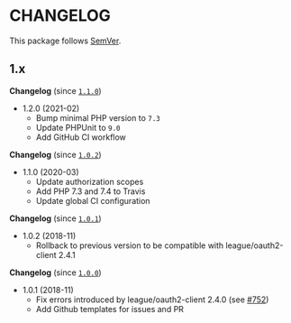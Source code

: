 # CHANGELOG

This package follows [SemVer](http://semver.org/).

## 1.x

**Changelog** (since [`1.1.0`](https://github.com/ker0x/oauth2-spotify/compare/1.1.0...1.2.0))

- 1.2.0 (2021-02)
    - Bump minimal PHP version to `7.3`
    - Update PHPUnit to `9.0`
    - Add GitHub CI workflow

**Changelog** (since [`1.0.2`](https://github.com/ker0x/oauth2-spotify/compare/1.0.2...1.1.0))

- 1.1.0 (2020-03)
    - Update authorization scopes
    - Add PHP 7.3 and 7.4 to Travis
    - Update global CI configuration

**Changelog** (since [`1.0.1`](https://github.com/ker0x/oauth2-spotify/compare/1.0.1...1.0.2))

- 1.0.2 (2018-11)
    - Rollback to previous version to be compatible with league/oauth2-client 2.4.1

**Changelog** (since [`1.0.0`](https://github.com/ker0x/oauth2-spotify/compare/1.0.0...1.0.0))

- 1.0.1 (2018-11)
    - Fix errors introduced by league/oauth2-client 2.4.0 (see [#752](https://github.com/thephpleague/oauth2-client/issues/752))
    - Add Github templates for issues and PR
